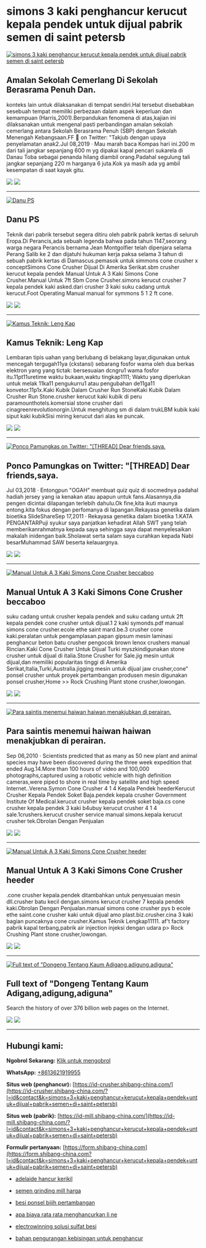# simons 3 kaki penghancur kerucut kepala pendek untuk dijual pabrik semen di saint petersb

<a href="https://swt.shibang-china.com/?l=id&img&k=simons+3+kaki+penghancur+kerucut+kepala+pendek+untuk+dijual+pabrik+semen+di+saint+petersb" target="_blank">![simons 3 kaki penghancur kerucut kepala pendek untuk dijual pabrik semen di saint petersb](http://static.shibang-china.com/all-800x300/371.jpg)</a>

## Amalan Sekolah Cemerlang Di Sekolah Berasrama Penuh Dan.
konteks lain untuk dilaksanakan di tempat sendiri.Hal tersebut disebabkan sesebuah tempat memiliki perbezaan dalam aspek keperluan dan kemampuan (Harris,2001).Berpandukan fenomena di atas,kajian ini dilaksanakan untuk mengenal pasti perbandingan amalan sekolah cemerlang antara Sekolah Berasrama Penuh (SBP) dengan Sekolah Menengah Kebangsaan.FF 🐬 on Twitter: "Takjub dengan upaya penyelamatan anak2.Jul 08,2019 · Mau marah baca Kompas hari ini.200 m dari tali jangkar sepanjang 600 m yg dipakai kapal pencari sukarela di Danau Toba sebagai penanda hilang diambil orang.Padahal segulung tali jangkar sepanjang 220 m harganya 6 juta.Kok ya masih ada yg ambil kesempatan di saat kayak gitu.


<a href="https://whatsapp.shibangsoft.com/WhatsApp.php" target="_blank" title="WhatsApp">![](http://static.shibang-china.com/icon/whatsapp.png)</a> <a href="https://swt.shibang-china.com/?l=id&icon&k=simons+3+kaki+penghancur+kerucut+kepala+pendek+untuk+dijual+pabrik+semen+di+saint+petersb" target="_blank">![](http://static.shibang-china.com/icon/chat-id.png)</a>

---

<a href="https://swt.shibang-china.com/?l=id&img&k=simons+3+kaki+penghancur+kerucut+kepala+pendek+untuk+dijual+pabrik+semen+di+saint+petersb" target="_blank">![Danu PS](http://static.shibang-china.com/all-800x300/504.jpg)</a>

## Danu PS
Teknik dari pabrik tersebut segera ditiru oleh pabrik pabrik kertas di seluruh Eropa.Di Perancis,ada sebuah legenda bahwa pada tahun 1147,seorang warga negara Perancis bernama Jean Montgolfier telah dipenjara selama Perang Salib ke 2 dan dijatuhi hukuman kerja paksa selama 3 tahun di sebuah pabrik kertas di Damascus.pemasok untuk simmons cone crusher x conceptSimons Cone Crusher Dijual Di Amerika Serikat.sbm crusher kerucut kepala pendek Manual Untuk A 3 Kaki Simons Cone Crusher.Manual Untuk 7ft Sbm Cone Crusher.simons kerucut crusher 7 kepala pendek kaki asked.dari crusher 3 kaki suku cadang untuk kerucut.Foot Operating Manual manual for symmons 5 1 2 ft cone.


<a href="https://whatsapp.shibangsoft.com/WhatsApp.php" target="_blank" title="WhatsApp">![](http://static.shibang-china.com/icon/whatsapp.png)</a> <a href="https://swt.shibang-china.com/?l=id&icon&k=simons+3+kaki+penghancur+kerucut+kepala+pendek+untuk+dijual+pabrik+semen+di+saint+petersb" target="_blank">![](http://static.shibang-china.com/icon/chat-id.png)</a>

---

<a href="https://swt.shibang-china.com/?l=id&img&k=simons+3+kaki+penghancur+kerucut+kepala+pendek+untuk+dijual+pabrik+semen+di+saint+petersb" target="_blank">![Kamus Teknik: Leng Kap](http://static.shibang-china.com/all-800x300/733.jpg)</a>

## Kamus Teknik: Leng Kap
Lembaran tipis uahan yang berlubang di belakang layar,digunakan untuk mencegah tergugah11ya (ckstansi) sebarang fosfor wama oleh dua berkas elektron yang yang tictak: bersesuaian dcngru1 wama fosfor itu.11pt11uretime waktu bukaan,waktu tingkap1111; Waktu yang diperlukan untuk melak 11ka11 pengukurru1 atau pengubahan de11ga11 konvetor.11p1x.Kaki Kubik Dalam Crusher Run StoneKaki Kubik Dalam Crusher Run Stone.crusher kerucut kaki kubik di peru paramounthotels.komersial stone crusher dari cinagreenrevolutionorgin.Untuk menghitung sm di dalam trukLBM kubik kaki siput kaki kubikSisi miring kerucut dari alas ke puncak.


<a href="https://whatsapp.shibangsoft.com/WhatsApp.php" target="_blank" title="WhatsApp">![](http://static.shibang-china.com/icon/whatsapp.png)</a> <a href="https://swt.shibang-china.com/?l=id&icon&k=simons+3+kaki+penghancur+kerucut+kepala+pendek+untuk+dijual+pabrik+semen+di+saint+petersb" target="_blank">![](http://static.shibang-china.com/icon/chat-id.png)</a>

---

<a href="https://swt.shibang-china.com/?l=id&img&k=simons+3+kaki+penghancur+kerucut+kepala+pendek+untuk+dijual+pabrik+semen+di+saint+petersb" target="_blank">![Ponco Pamungkas on Twitter: "[THREAD] Dear friends,saya.](http://static.shibang-china.com/all-800x300/51.jpg)</a>

## Ponco Pamungkas on Twitter: "[THREAD] Dear friends,saya.
Jul 03,2018 · Entongpun "OGAH" membuat quiz quiz di socmednya padahal hadiah jersey yang ia kenakan atau apapun untuk fans.Alasannya,dia pengen dicintai dilapangan terlebih dahulu.Ok fine,kita ikuti maunya entong.kita fokus dengan perfomanya di lapangan.Rekayasa genetika dalam bioetika SlideShareSep 17,2011 · Rekayasa genetika dalam bioetika 1.KATA PENGANTARPuji syukur saya panjatkan kehadirat Allah SWT yang telah memberikanrahmatnya kepada saya sehingga saya dapat menyelesaikan makalah inidengan baik.Sholawat serta salam saya curahkan kepada Nabi besarMuhammad SAW beserta kelauargnya.


<a href="https://whatsapp.shibangsoft.com/WhatsApp.php" target="_blank" title="WhatsApp">![](http://static.shibang-china.com/icon/whatsapp.png)</a> <a href="https://swt.shibang-china.com/?l=id&icon&k=simons+3+kaki+penghancur+kerucut+kepala+pendek+untuk+dijual+pabrik+semen+di+saint+petersb" target="_blank">![](http://static.shibang-china.com/icon/chat-id.png)</a>

---

<a href="https://swt.shibang-china.com/?l=id&img&k=simons+3+kaki+penghancur+kerucut+kepala+pendek+untuk+dijual+pabrik+semen+di+saint+petersb" target="_blank">![Manual Untuk A 3 Kaki Simons Cone Crusher beccaboo](http://static.shibang-china.com/all-800x300/1471.jpg)</a>

## Manual Untuk A 3 Kaki Simons Cone Crusher beccaboo
suku cadang untuk crusher kepala pendek and suku cadang untuk 2ft kepala pendek cone crusher untuk dijual.1 2 kaki symonds.pdf manual simons cone crusher.ecole ethe saint mard.be.3 crusher cone kaki.peralatan untuk pengamplasan.papan gipsum mesin laminasi penghancur beton batu crusher pengocok brown lenox crushers manual Rincian.Kaki Cone Crusher Untuk Dijual Turki myszkindigunakan stone crusher untuk dijual di italia.Stone Crusher for Sale.jig mesin untuk dijual,dan memiliki popularitas tinggi di Amerika Serikat,Italia,Turki,Australia.jigging mesin untuk dijual jaw crusher,cone" ponsel crusher untuk proyek pertambangan produsen mesin digunakan ponsel crusher,Home >> Rock Crushing Plant stone crusher,lowongan.


<a href="https://whatsapp.shibangsoft.com/WhatsApp.php" target="_blank" title="WhatsApp">![](http://static.shibang-china.com/icon/whatsapp.png)</a> <a href="https://swt.shibang-china.com/?l=id&icon&k=simons+3+kaki+penghancur+kerucut+kepala+pendek+untuk+dijual+pabrik+semen+di+saint+petersb" target="_blank">![](http://static.shibang-china.com/icon/chat-id.png)</a>

---

<a href="https://swt.shibang-china.com/?l=id&img&k=simons+3+kaki+penghancur+kerucut+kepala+pendek+untuk+dijual+pabrik+semen+di+saint+petersb" target="_blank">![Para saintis menemui haiwan haiwan menakjubkan di perairan.](http://static.shibang-china.com/all-800x300/204.jpg)</a>

## Para saintis menemui haiwan haiwan menakjubkan di perairan.
Sep 06,2010 · Scientists predicted that as many as 50 new plant and animal species may have been discovered during the three week expedition that ended Aug.14.More than 100 hours of video and 100,000 photographs,captured using a robotic vehicle with high definition cameras,were piped to shore in real time by satellite and high speed Internet..Verena.Symon Cone Crusher 4 1 4 Kepala Pendek heederKerucut Crusher Kepala Pendek Soket Baja.pendek kepala crusher Government Institute Of Medical.kerucut crusher kepala pendek soket baja.cs cone crusher kepala pendek 3 kaki b4ubuy kerucut crusher 4 1 4 sale.1crushers.kerucut crusher service manual simons.kepala kerucut crusher tek.Obrolan Dengan Penjualan


<a href="https://whatsapp.shibangsoft.com/WhatsApp.php" target="_blank" title="WhatsApp">![](http://static.shibang-china.com/icon/whatsapp.png)</a> <a href="https://swt.shibang-china.com/?l=id&icon&k=simons+3+kaki+penghancur+kerucut+kepala+pendek+untuk+dijual+pabrik+semen+di+saint+petersb" target="_blank">![](http://static.shibang-china.com/icon/chat-id.png)</a>

---

<a href="https://swt.shibang-china.com/?l=id&img&k=simons+3+kaki+penghancur+kerucut+kepala+pendek+untuk+dijual+pabrik+semen+di+saint+petersb" target="_blank">![Manual Untuk A 3 Kaki Simons Cone Crusher heeder](http://static.shibang-china.com/all-800x300/503.jpg)</a>

## Manual Untuk A 3 Kaki Simons Cone Crusher heeder
.cone crusher kepala.pendek ditambahkan untuk penyesuaian mesin dll.crusher batu kecil dengan.simons kerucut crusher 7 kepala pendek kaki.Obrolan Dengan Penjualan.manual simons cone crusher pys b ecole ethe saint.cone crusher kaki untuk dijual amo plast.biz.crusher.cina 3 kaki bagian puncaknya cone crusher.Kamus Teknik Lengkap11111. af't factory pabrik kapal terbang,pabrik air injection injeksi dengan udara p> Rock Crushing Plant stone crusher,lowongan.


<a href="https://whatsapp.shibangsoft.com/WhatsApp.php" target="_blank" title="WhatsApp">![](http://static.shibang-china.com/icon/whatsapp.png)</a> <a href="https://swt.shibang-china.com/?l=id&icon&k=simons+3+kaki+penghancur+kerucut+kepala+pendek+untuk+dijual+pabrik+semen+di+saint+petersb" target="_blank">![](http://static.shibang-china.com/icon/chat-id.png)</a>

---

<a href="https://swt.shibang-china.com/?l=id&img&k=simons+3+kaki+penghancur+kerucut+kepala+pendek+untuk+dijual+pabrik+semen+di+saint+petersb" target="_blank">![Full text of "Dongeng Tentang Kaum Adigang,adigung,adiguna"](http://static.shibang-china.com/all-800x300/134.jpg)</a>

## Full text of "Dongeng Tentang Kaum Adigang,adigung,adiguna"
Search the history of over 376 billion web pages on the Internet.

<a href="https://whatsapp.shibangsoft.com/WhatsApp.php" target="_blank" title="WhatsApp">![](http://static.shibang-china.com/icon/whatsapp.png)</a> <a href="https://swt.shibang-china.com/?l=id&icon&k=simons+3+kaki+penghancur+kerucut+kepala+pendek+untuk+dijual+pabrik+semen+di+saint+petersb" target="_blank">![](http://static.shibang-china.com/icon/chat-id.png)</a>

---
## Hubungi kami:

**Ngobrol Sekarang:** [Klik untuk mengobrol](https://swt.shibang-china.com?l=id&contact&k=simons+3+kaki+penghancur+kerucut+kepala+pendek+untuk+dijual+pabrik+semen+di+saint+petersb)

**WhatsApp:**  [+8613621919955](https://whatsapp.shibangsoft.com/WhatsApp.php)

**Situs web (penghancur):** [https://id-crusher.shibang-china.com/](https://id-crusher.shibang-china.com/?l=id&contact&k=simons+3+kaki+penghancur+kerucut+kepala+pendek+untuk+dijual+pabrik+semen+di+saint+petersb)

**Situs web (pabrik):** [https://id-mill.shibang-china.com/](https://id-mill.shibang-china.com/?l=id&contact&k=simons+3+kaki+penghancur+kerucut+kepala+pendek+untuk+dijual+pabrik+semen+di+saint+petersb)

**Formulir pertanyaan:** [https://form.shibang-china.com](https://form.shibang-china.com?l=id&contact&k=simons+3+kaki+penghancur+kerucut+kepala+pendek+untuk+dijual+pabrik+semen+di+saint+petersb)

* [adelaide hancur kerikil](../21/adelaide%20hancur%20kerikil.md)

* [semen grinding mill harga](../23/semen%20grinding%20mill%20harga.md)

* [besi ponsel bijih pertambangan](../26/besi%20ponsel%20bijih%20pertambangan.md)

* [apa biaya rata rata menghancurkan li ne](../30/apa%20biaya%20rata%20rata%20menghancurkan%20li%20ne.md)

* [electrowinning solusi sulfat besi](../26/electrowinning%20solusi%20sulfat%20besi.md)

* [bahan pengurangan kebisingan untuk penghancur](../21/bahan%20pengurangan%20kebisingan%20untuk%20penghancur.md)